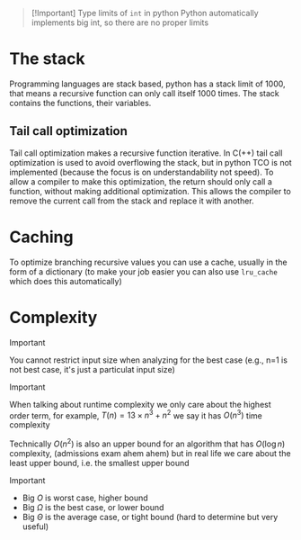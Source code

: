 >[!Important] Type limits of `int` in python
>Python automatically implements big int, so there are no proper limits
# The stack
Programming languages are stack based, python has a stack limit of 1000, that means a recursive function can only call itself 1000 times. The stack contains the functions, their variables. 
## Tail call optimization
Tail call optimization makes a recursive function iterative. In C(++) tail call optimization is used to avoid overflowing the stack, but in python TCO is not implemented (because the focus is on understandability not speed). To allow a compiler to make this optimization, the return should only call a function, without making additional optimization. This allows the compiler to remove the current call from the stack and replace it with another.
# Caching
To optimize branching recursive values you can use a cache, usually in the form of a dictionary (to make your job easier you can also use `lru_cache` which does this automatically)

# Complexity
>[!Important]
>You cannot restrict input size when analyzing for the best case (e.g., n=1 is not best case, it's just a particulat input size)

>[!Important]
>When talking about runtime complexity we only care about the highest order term, for example, $T(n)=13\times n^3+n^2$ we say it has $O(n^3)$ time complexity

Technically $O(n^2)$ is also an upper bound for an algorithm that has $O(\log n)$ complexity, (admissions exam ahem ahem) but in real life we care about the least upper bound, i.e. the smallest upper bound

>[!Important]
>- Big $O$ is worst case, higher bound
>- Big $\Omega$ is the best case, or lower bound
>- Big $\Theta$ is the average case, or tight bound (hard to determine but very useful)

